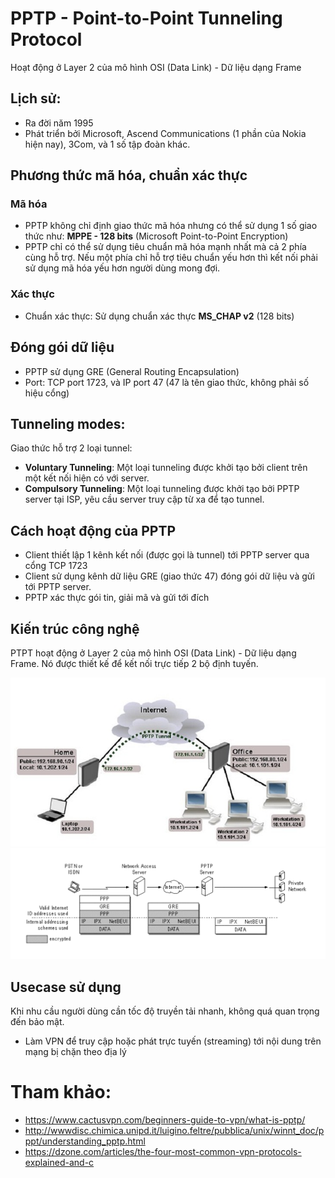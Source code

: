 # PPTP - Point-to-Point Tunneling Protocol

Hoạt động ở Layer 2 của mô hình OSI (Data Link) - Dữ liệu dạng Frame

## Lịch sử:
- Ra đời năm 1995
- Phát triển bởi Microsoft, Ascend Communications (1 phần của Nokia hiện nay), 3Com, và 1 số tập đoàn khác.

## Phương thức mã hóa, chuẩn xác thực
### Mã hóa
- PPTP không chỉ định giao thức mã hóa nhưng có thể sử dụng 1 số giao thức như: **MPPE - 128 bits** (Microsoft Point-to-Point Encryption)
- PPTP chỉ có thể sử dụng tiêu chuẩn mã hóa mạnh nhất mà cả 2 phía cùng hỗ trợ. Nếu một phía chỉ hỗ trợ tiêu chuẩn yếu hơn thì kết nối phải sử dụng mã hóa yếu hơn người dùng mong đợi.

### Xác thực
- Chuẩn xác thực: Sử dụng chuẩn xác thực **MS_CHAP v2** (128 bits)

## Đóng gói dữ liệu
- PPTP sử dụng GRE (General Routing Encapsulation) 
- Port: TCP port 1723, và IP port 47 (47 là tên giao thức, không phải số hiệu cổng)

## Tunneling modes:
Giao thức hỗ trợ 2 loại tunnel:
- **Voluntary Tunneling**: Một loại tunneling được khởi tạo bởi client trên một kết nối hiện có với server.
- **Compulsory Tunneling**: Một loại tunneling được khởi tạo bởi PPTP server tại ISP, yêu cầu server truy cập từ xa để tạo tunnel.

## Cách hoạt động của PPTP
- Client thiết lập 1 kênh kết nối (được gọi là tunnel) tới PPTP server qua cổng TCP 1723
- Client sử dụng kênh dữ liệu GRE (giao thức 47) đóng gói dữ liệu và gửi tới PPTP server.
- PPTP xác thực gói tin, giải mã và gửi tới đích

## Kiến trúc công nghệ
PTPT hoạt động ở Layer 2 của mô hình OSI (Data Link) - Dữ liệu dạng Frame. Nó được thiết kế để kết nối trực tiếp 2 bộ định tuyến.

<img src="../images/Screenshot_4.png">

<img src="../images/Screenshot_5.png">

## Usecase sử dụng
Khi nhu cầu người dùng cần tốc độ truyền tải nhanh, không quá quan trọng đến bảo mật.

- Làm VPN để truy cập hoặc phát trực tuyến (streaming) tới nội dung trên mạng bị chặn theo địa lý


# Tham khảo:
- https://www.cactusvpn.com/beginners-guide-to-vpn/what-is-pptp/
- http://wwwdisc.chimica.unipd.it/luigino.feltre/pubblica/unix/winnt_doc/pppt/understanding_pptp.html
- https://dzone.com/articles/the-four-most-common-vpn-protocols-explained-and-c